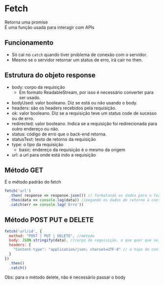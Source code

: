 # Fetch
Retorna uma promise<br />
É uma função usada para interagir com APIs

## Funcionamento
- Só cai no <code>catch</code> quando tiver problema de conexão com o servidor.
- Mesmo se o servidor retornar um status de erro, irá cair no then.

## Estrutura do objeto response
- body: corpo da requisição
  - Em formato ReadableStream, por isso é necessário converter para ser usado.
- bodyUsed: valor booleano. Diz se está ou não usando o body.
- headers: são os headers recebidos pela requisição.
- ok: valor booleano. Diz se a requisição teve um status code de sucesso ou de erro.
- redirected: valor booleano. Indica se a requisição foi redirecionada para outro endereço ou não.
- status: código de erro que o back-end retorna.
- statusText: texto de retorno da requisição
- type: o tipo da requisição
  - basic: endereço da requisição é o mesmo da origem
- url: a url para onde está indo a requisição

## Método GET
É o método padrão do fetch
```js
fetch('url')
  .then( response => response.json()) // formatando os dados para o formato JSON
  .then(data => console.log(data)) //pegando os dados do retorno à consulta à API
  .catch(err => console.log('Erro'))
```

## Método POST PUT e DELETE
```js
fetch('url/id', {
  method: "POST | PUT | DELETE", //método
  body: JSON.stringify(data), //corpo da requisição. o que quer que seja enviado
  headers: {
    "Content-type": "application/json; charset=UTF-8" // o tipo do conteúdo que está sendo enviado
  }
})
  .then()
  .catch()
```

Obs: para o método delete, não é necessário passar o body